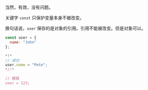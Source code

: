 当然，有效，没有问题。

关键字 `const` 只保护变量本身不被改变。

换句话说，`user` 保存的是对象的引用。引用不能被改变。但是对象可以。

```js run
const user = {
  name: "John"
};

*!*
// 成功
user.name = "Pete";
*/!*

// 报错
user = 123;
```
